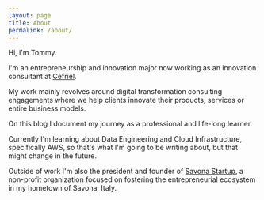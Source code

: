 ```yaml
---
layout: page
title: About
permalink: /about/
---
```


Hi, i'm Tommy. 

I'm an entrepreneurship and innovation major now working as an innovation consultant at [Cefriel](https://www.cefriel.com).

My work mainly revolves around digital transformation consulting engagements where we help clients innovate their products, services or entire business models.

On this blog I document my journey as a professional and life-long learner.

Currently I'm learning about Data Engineering and Cloud Infrastructure, specifically AWS, so that's what I'm going to be writing about, but that might change in the future. 

Outside of work I'm also the president and founder of [Savona Startup](https://www.savonastartup.it), a non-profit organization focused on fostering the entrepreneurial ecosystem in my hometown of Savona, Italy.
